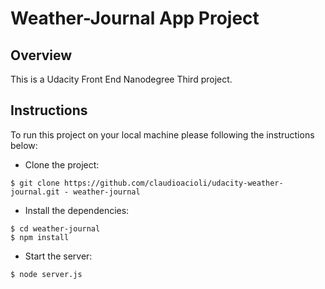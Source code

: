 # Weather-Journal App Project

## Overview
This is a Udacity Front End Nanodegree Third project.

## Instructions

To run this project on your local machine please following the instructions below:
* Clone the project:
```
$ git clone https://github.com/claudioacioli/udacity-weather-journal.git - weather-journal
```
* Install the dependencies:
```
$ cd weather-journal
$ npm install
```
* Start the server:
```
$ node server.js
```

